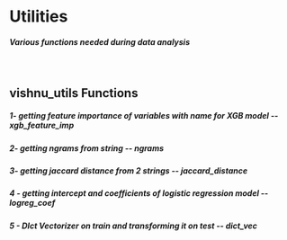 # Utilities
<h5> Various functions needed during data analysis</h5> <br>

## vishnu_utils Functions
##### 1- getting feature importance of variables with name for XGB model -- xgb_feature_imp

##### 2- getting ngrams from string  -- ngrams

##### 3- getting jaccard distance from 2 strings -- jaccard_distance

##### 4 - getting intercept and coefficients of logistic regression model  -- logreg_coef

##### 5 - DIct Vectorizer on train and transforming it on test  -- dict_vec
